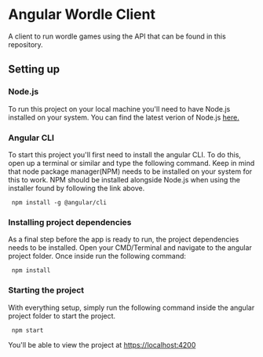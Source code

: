 # Angular Wordle Client

A client to run wordle games using the API that can be found in this repository. 

## Setting up

### Node.js

To run this project on your local machine you'll need to have Node.js installed on your system. You can find the latest verion of Node.js [here.](https://nodejs.org/en/download)

### Angular CLI

To start this project you'll first need to install the angular CLI. To do this, open up a terminal or similar and type the following command. Keep in mind that node package manager(NPM) needs to be installed on your system for this to work. NPM should be installed alongside Node.js when using the installer found by following the link above. 

```
 npm install -g @angular/cli
```

### Installing project dependencies

As a final step before the app is ready to run, the project dependencies needs to be installed. Open your CMD/Terminal and navigate to the angular project folder. Once inside run the following command: 

```
 npm install
```

### Starting the project

With everything setup, simply run the following command inside the angular project folder to start the project. 

```
 npm start
```

You'll be able to view the project at [https://localhost:4200](https://localhost:4200)

